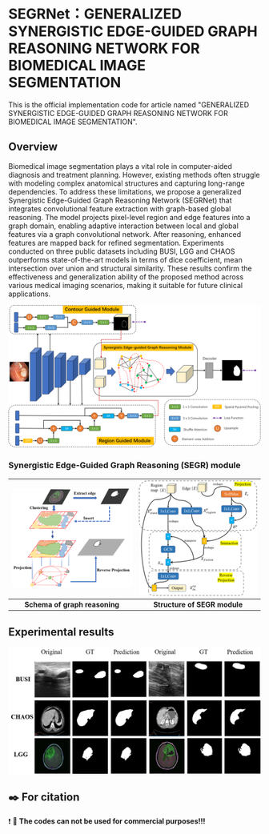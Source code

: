 # SEGRNet：GENERALIZED SYNERGISTIC EDGE-GUIDED GRAPH REASONING NETWORK FOR BIOMEDICAL IMAGE SEGMENTATION
This is the official implementation code for article named "GENERALIZED SYNERGISTIC EDGE-GUIDED GRAPH REASONING NETWORK FOR BIOMEDICAL IMAGE SEGMENTATION".

## Overview

Biomedical image segmentation plays a vital role in computer-aided diagnosis and treatment planning. However, existing methods often struggle with modeling complex anatomical structures and capturing long-range dependencies. To address these limitations, we propose a generalized Synergistic Edge-Guided Graph Reasoning Network (SEGRNet) that integrates convolutional feature extraction with graph-based global reasoning. The model projects pixel-level region and edge features into a graph domain, enabling adaptive interaction between local and global features via a graph convolutional network. After reasoning, enhanced features are mapped back for refined segmentation. Experiments conducted on three public datasets including BUSI, LGG and CHAOS outperforms state-of-the-art models in terms of dice coefficient, mean intersection over union and structural similarity. These results confirm the effectiveness and generalization ability of the proposed method across various medical imaging scenarios, making it suitable for future clinical applications.


![Image 1](imgs/Overview.png)


### Synergistic Edge-Guided Graph Reasoning (SEGR) module
| ![Image 2](imgs/Core_idea.png) | ![Image 3](imgs/SEGRmodule.png) |
| :--: | :--: |
| **Schema of graph reasoning** | **Structure of SEGR module** |


## Experimental results
![Image 4](imgs/results.png)




## :black_nib: For citation


:exclamation: :eyes: **The codes can not be used for commercial purposes!!!**

